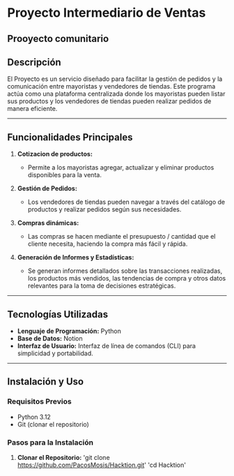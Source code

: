 # Proyecto Intermediario de Ventas
Prooyecto comunitario
---

## Descripción

El Proyecto es un servicio diseñado para facilitar la gestión de pedidos y la comunicación entre mayoristas y vendedores de tiendas. Este programa actúa como una plataforma centralizada donde los mayoristas pueden listar sus productos y los vendedores de tiendas pueden realizar pedidos de manera eficiente.

---

## Funcionalidades Principales

1. **Cotizacion de productos:**
   - Permite a los mayoristas agregar, actualizar y eliminar productos disponibles para la venta.
   
2. **Gestión de Pedidos:**
   - Los vendedores de tiendas pueden navegar a través del catálogo de productos y realizar pedidos según sus necesidades.
   
3. **Compras dinámicas:**
   - Las compras se hacen mediante el presupuesto / cantidad que el cliente necesita, haciendo la compra más fácil y rápida.
   
5. **Generación de Informes y Estadísticas:**
   - Se generan informes detallados sobre las transacciones realizadas, los productos más vendidos, las tendencias de compra y otros datos relevantes para la toma de decisiones estratégicas.

---

## Tecnologías Utilizadas

- **Lenguaje de Programación:** Python
- **Base de Datos:** Notion
- **Interfaz de Usuario:** Interfaz de línea de comandos (CLI) para simplicidad y portabilidad.

---

## Instalación y Uso

### Requisitos Previos
- Python 3.12
- Git (clonar el repositorio)

### Pasos para la Instalación

1. **Clonar el Repositorio:**
   'git clone https://github.com/PacosMosis/Hacktion.git'
   'cd Hacktion'
